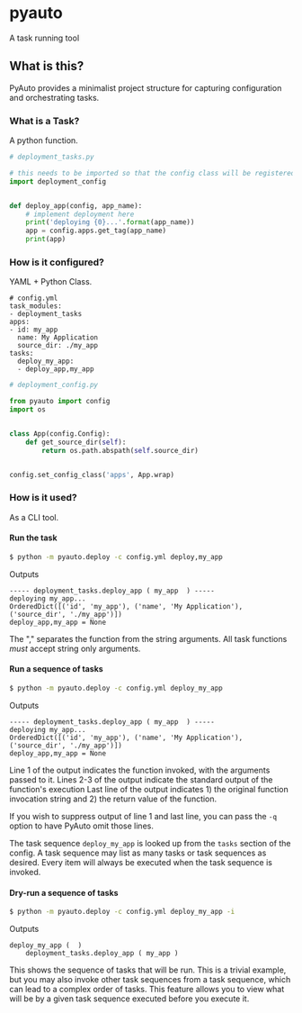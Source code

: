 # pyauto

A task running tool

## What is this?

PyAuto provides a minimalist project structure for capturing configuration and orchestrating tasks.

### What is a Task?

A python function.

```python
# deployment_tasks.py

# this needs to be imported so that the config class will be registered
import deployment_config


def deploy_app(config, app_name):
    # implement deployment here
    print('deploying {0}...'.format(app_name))
    app = config.apps.get_tag(app_name)
    print(app)
```

### How is it configured?

YAML + Python Class.

```
# config.yml
task_modules:
- deployment_tasks
apps:
- id: my_app
  name: My Application
  source_dir: ./my_app
tasks:
  deploy_my_app:
  - deploy_app,my_app
```

```python
# deployment_config.py

from pyauto import config
import os


class App(config.Config):
    def get_source_dir(self):
        return os.path.abspath(self.source_dir)


config.set_config_class('apps', App.wrap)
```

### How is it used?

As a CLI tool.

#### Run the task

```bash
$ python -m pyauto.deploy -c config.yml deploy,my_app
```

Outputs

```
----- deployment_tasks.deploy_app ( my_app  ) -----
deploying my_app...
OrderedDict([('id', 'my_app'), ('name', 'My Application'), ('source_dir', './my_app')])
deploy_app,my_app = None
```

The "," separates the function from the string arguments. All task functions
*must* accept string only arguments.

#### Run a sequence of tasks

```bash
$ python -m pyauto.deploy -c config.yml deploy_my_app
```

Outputs

```
----- deployment_tasks.deploy_app ( my_app  ) -----
deploying my_app...
OrderedDict([('id', 'my_app'), ('name', 'My Application'), ('source_dir', './my_app')])
deploy_app,my_app = None
```

Line 1 of the output indicates the function invoked, with the arguments passed to it.
Lines 2-3 of the output indicate the standard output of the function's execution
Last line of the output indicates 1) the original function invocation string and 2) the return value of the function.

If you wish to suppress output of line 1 and last line, you can pass the `-q` option to have PyAuto omit those lines.

The task sequence `deploy_my_app` is looked up from the `tasks` section of the config.
A task sequence may list as many tasks or task sequences as desired. Every item
will always be executed when the task sequence is invoked.

#### Dry-run a sequence of tasks

```bash
$ python -m pyauto.deploy -c config.yml deploy_my_app -i
```

Outputs

```
deploy_my_app (  )
    deployment_tasks.deploy_app ( my_app )
```

This shows the sequence of tasks that will be run. This is a trivial example,
but you may also invoke other task sequences from a task sequence, which can
lead to a complex order of tasks. This feature allows you to view what will be
by a given task sequence executed before you execute it.
